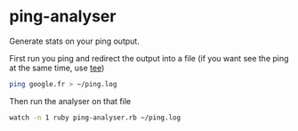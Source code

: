 # ping-analyser

Generate stats on your ping output. 

First run you ping and redirect the output into a file (if you want see the ping at the same time, use [tee](https://en.wikipedia.org/wiki/Tee_(command)))

```bash
ping google.fr > ~/ping.log
```

Then run the analyser on that file

```bash
watch -n 1 ruby ping-analyser.rb ~/ping.log
```

